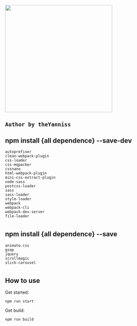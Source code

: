 <img src="https://webpack.js.org/e0b5805d423a4ec9473ee315250968b2.svg" width="350">

## `Author by theYanniss`

npm install {all dependence} --save-dev 
-
    autoprefixer
    clean-webpack-plugin
    css-loader
    css-mqpacker
    cssnano
    html-webpack-plugin
    mini-css-extract-plugin
    node-sass
    postcss-loader
    sass
    sass-loader
    style-loader
    webpack
    webpack-cli
    webpack-dev-server
    file-loader
#

npm install {all dependence} --save
-
    animate.css
    gsap
    jquery
    scrollmagic
    slick-carousel
#
How to use
-
Get started:

    npm run start

Get build:
 
    npm run build
